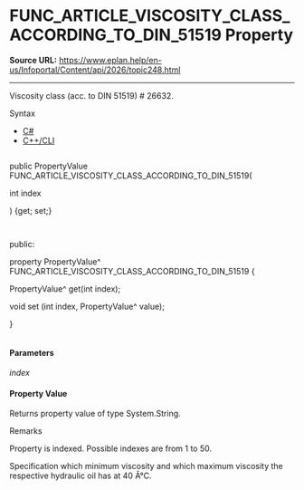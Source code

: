 # FUNC_ARTICLE_VISCOSITY_CLASS_ACCORDING_TO_DIN_51519 Property

**Source URL:** https://www.eplan.help/en-us/Infoportal/Content/api/2026/topic248.html

---

Viscosity class (acc. to DIN 51519) # 26632.

Syntax

- [C#](#i-syntax-CS)
- [C++/CLI](#i-syntax-CPP2005)

```
```
public PropertyValue FUNC_ARTICLE_VISCOSITY_CLASS_ACCORDING_TO_DIN_51519( 

   int index

) {get; set;}
```
```

```
```
public:

property PropertyValue^ FUNC_ARTICLE_VISCOSITY_CLASS_ACCORDING_TO_DIN_51519 {

   PropertyValue^ get(int index);

   void set (int index, PropertyValue^ value);

}
```
```

#### Parameters

*index*

#### Property Value

Returns property value of type System.String.

Remarks

Property is indexed. Possible indexes are from 1 to 50.

Specification which minimum viscosity and which maximum viscosity the respective hydraulic oil has at 40 Â°C.
